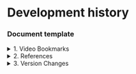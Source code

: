 # Development history

### Document template
<details>
  <summary>1. Video Bookmarks</summary>

  Topic -- Dash  
  [2024_12_09 am Youtube](https://www.youtube.com/watch?v=5tjNyU8aLbM&t=6683s)  
  0:37:45 Initiate Dash Page  
  0:45:10 Dropdown  
  [dcc.Dropdown](https://dash.plotly.com/dash-core-components/dropdown)  
  1:01:23 Graph  
  [dcc.Graph](https://dash.plotly.com/dash-core-components/graph)   
  [Line Charts in Python](https://plotly.com/python/line-charts/)  
  [Dot Plots in Python](https://plotly.com/python/dot-plots/)   
  1:44:43 DataTable  
  1:51:23 End of Table  
    
</details>

<details>
  <summary>2. References</summary>

    Reference links
    []()    
    []()    
    []()
    
</details>

<details>
  <summary>3. Version Changes</summary>
  
  20241215 0935 -- HomeWork_0 : Dash Page with default table  
    
</details>



[]()    
[]()    
[]()    
